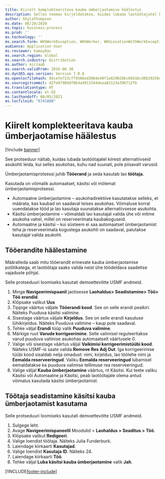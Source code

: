 ```yaml
---
title: Kiirelt komplekteeritava kauba ümberjaotamise häälestus
description: Selles teemas kirjeldatakse, kuidas lubada laotöötajatel kiiresti alternatiivseid asukohti leida, kui selles asukohas, kuhu nad suunati, pole piisavalt varusid.
author: ShylaThompson
ms.date: 06/29/2020
ms.topic: business-process
ms.prod: ''
ms.technology: ''
ms.search.form: WHSWorkException, WHSWorker, WHSLocationWithWorkException
audience: Application User
ms.reviewer: kamaybac
ms.search.region: Global
ms.search.industry: Distribution
ms.author: mirzaab
ms.search.validFrom: 2016-06-30
ms.dyn365.ops.version: Version 7.0.0
ms.openlocfilehash: 84cefe723cff9566ed3004e49f1e829020bc0d416cd0b29258c21222fbeb05ab
ms.sourcegitcommit: 42fe9790ddf0bdad911544deaa82123a396712fb
ms.translationtype: HT
ms.contentlocale: et-EE
ms.lasthandoff: 08/05/2021
ms.locfileid: "6741880"
---
```

# <a name="set-up-short-picking-item-reallocation"></a>Kiirelt komplekteeritava kauba ümberjaotamise häälestus

[!include [banner](../../includes/banner.md)]

See protseduur näitab, kuidas lubada laotöötajatel kiiresti alternatiivseid asukohti leida, kui selles asukohas, kuhu nad suunati, pole piisavalt varusid. 

Ümberjaotamisprotsessi juhib **Tööerand** ja seda kasutab lao **töötaja.**

Kasutada on võimalik automaatset, käsitsi või mõlemat ümberjaotamisprotsessi.

- Automaatne ümberjaotamine – asukohadirektiive kasutatakse selleks, et määrata, kas kaubad on saadaval teises asukohas. Võimaluse korral uuendatakse tööd ja lao kasutaja suunatakse alternatiivsesse asukohta.
- Käsitsi ümberjaotamine – võimaldab lao kasutajal valida ühe või mitme asukoha vahel, millel on reserveerimata kaubakoguseid. 
- Automaatne ja käsitsi – kui süsteem ei saa automaatset ümberjaotamist teha ja reserveerimata kogustega asukohti on saadaval, palutakse kasutajal valida asukoht.

## <a name="set-up-work-exceptions"></a>Tööerandite häälestamine
Määratleda saab mitu tööerandit erinevate kauba ümberjaotamise poliitikatega, et laotöötaja saaks valida neist ühe töödeldava saadetise vajaduste põhjal.

Selle protseduuri loomiseks kasutati demoettevõtte USMF andmeid.

1. Minge **Navigeerimispaanil** jaotisesse **Laohaldus> Seadistamine> Töö> Töö erandid**.
2. Klõpsake valikut **Uus** 
3. Tippige väärtus väljale **Tööerandi kood**. See on selle erandi pealkiri. Näiteks Puuduva käsitsi valimine.
4. Sisestage väärtus väljale **Kirjeldus**. See on selle erandi kasutuse lühikirjeldus. Näiteks Puuduva valimine – kaup pole saadaval.
5. Tehke väljal **Erandi** tüüp valik **Puuduva valimine**.
6. Märkige ruut **Varude korrigeerimine**. Selle valimisel reguleeritakse varud puuduva valimise asukohas automaatselt väärtusele 0.
7. Valige või sisestage väärtus väljal **Vaikimisi korrigeerimistüübi kood**. Näiteks USMF-is saate valida **Remove Res Adj Out**. Iga korrigeerimise tüübi kood sisaldab nelja omadust: nimi, kirjeldus, lao töölehe nimi ja **Eemalda reserveeringud**. Valiku **Eemalda reserveeringud** lubamisel eemaldatakse ka puuduva valimise tellimuse rea reserveeringud.  
8. Valige väljal **Kauba ümberjaotamine** väärtus, nt Käsitsi. Kui teete valiku Käsitsi või Automaatne ja Käsitsi, peab laotöötajale olema antud võimalus kasutada käsitsi ümberjaotamist.

## <a name="set-up-a-worker-to-use-manual-item-reallocation"></a>Töötaja seadistamine käsitsi kauba ümberjaotamist kasutama

Selle protseduuri loomiseks kasutati demoettevõtte USMF andmeid.

1. Sulgege leht.
2. Avage **Navigeerimispaneelil** Moodulid > **Laohaldus > Seaditus > Töö**.
3. Klõpsake valikut **Redigeeri**.
4. Valige loendist töötaja. Näiteks Julia Funderburk.
5. Laiendage kiirkaarti **Kasutajad**.
6. Valige loendist **Kasutaja ID**. Näiteks 24.
7. Laiendage kiirkaarti **Töö**.
8. Tehke väljal **Luba käsitsi kauba ümberjaotamine** valik **Jah**.


[!INCLUDE[footer-include](../../../includes/footer-banner.md)]